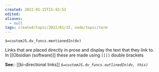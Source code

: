 ```yaml
---
created: 2022-01-15T15:43:52 
edited: 
aliases:
  - null
tags: created/topic/2022/01/15, node/topic/term
---
```

`$=customJS.dv_funcs.mentionedIn(dv)`

Links that are placed directly in prose and display the text that they link to. In [[Obsidian (software)]] these are made using `[[]]` double brackets

**See**:: [[bi-directional links]]
*`$=customJS.dv_funcs.outlinedIn(dv, this)`*